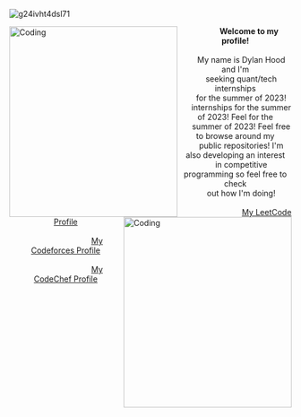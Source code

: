 ![g24ivht4dsl71](https://user-images.githubusercontent.com/66035537/201673247-d0da43aa-a9b7-4ee2-bc7f-220fc7efce68.jpg)

<img align="left" alt="Coding" width="300" height="340" src="https://user-images.githubusercontent.com/66035537/201674652-9ff3eda8-d940-411e-8591-e58c2ab839f9.gif">
<img align="right" alt="Coding" width="300" height="340" src="https://steamuserimages-a.akamaihd.net/ugc/866242507557557934/6C3D401F9D951B5B2A747EC36578FB7BCBDC9F26/?imw=5000&imh=5000&ima=fit&impolicy=Letterbox&imcolor=%23000000&letterbox=false">

<body>
  <div><center><b>&emsp;&emsp;&emsp;&ensp;Welcome to my profile!</b></center></div>
  <div>&ensp;</div>
  <div><center>&ensp;&ensp;&ensp;My name is Dylan Hood and I'm</center></div>
  <div><center>&ensp;&ensp;&ensp;seeking quant/tech internships</center></div>
  <div><center>&ensp;&ensp;&ensp;for the summer of 2023!</center></div>
  <div><center>&ensp;&ensp;&ensp;internships for the summer of 2023! Feel for the</center></div>
  <div><center>&ensp;&ensp;&ensp;summer of 2023! Feel free to browse around my</center></div>
  <div><center>&ensp;&ensp;&ensp;public repositories! I'm also developing an interest</center></div>
  <div><center>&ensp;&ensp;&ensp;in competitive programming so feel free to check</center></div>
  <center>&ensp;&ensp;&ensp;out how I'm doing!</center>
  <div>&ensp;</div>
  
  <div><center>&ensp;&emsp;&emsp;&emsp;&emsp;&emsp;&emsp;&emsp;&ensp;<a href="https://leetcode.com/dylanhood/">My LeetCode Profile</a></center></div>
  <div>&ensp;</div>
  <div><center>&ensp;&emsp;&emsp;&emsp;&emsp;&emsp;&emsp;&emsp;&ensp;<a href="https://codeforces.com/profile/dylandhood/">My Codeforces Profile</a></center></div>
  <div>&ensp;</div>
  <div><center>&ensp;&emsp;&emsp;&emsp;&emsp;&emsp;&emsp;&emsp;&ensp;<a href="https://www.codechef.com/users/dylandhood">My CodeChef Profile</a></center></div>
</body>
